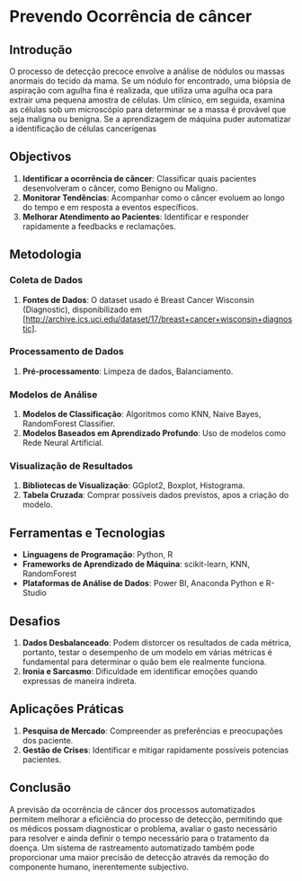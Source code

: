 # Prevendo Ocorrência de câncer

## Introdução

O processo de detecção precoce envolve a análise de nódulos ou massas  anormais do tecido da mama. Se um nódulo for encontrado, uma biópsia de aspiração com  agulha fina é realizada, que utiliza uma agulha oca para extrair uma pequena amostra de  células. Um clínico, em seguida, examina as células sob um microscópio para determinar se a  massa é provável que seja maligna ou benigna. Se a aprendizagem de máquina puder automatizar a identificação de células cancerígenas

## Objectivos

1. **Identificar a ocorrência de câncer**: Classificar quais pacientes desenvolveram o câncer, como Benigno ou Maligno.
2. **Monitorar Tendências**: Acompanhar como o câncer evoluem ao longo do tempo e em resposta a eventos específicos.
3. **Melhorar Atendimento ao Pacientes**: Identificar e responder rapidamente a feedbacks e reclamações.

## Metodologia

### Coleta de Dados

1. **Fontes de Dados**: O dataset usado é Breast Cancer Wisconsin (Diagnostic), disponibilizado em [http://archive.ics.uci.edu/dataset/17/breast+cancer+wisconsin+diagnostic].


### Processamento de Dados

1. **Pré-processamento**: Limpeza de dados, Balanciamento.

### Modelos de Análise

1. **Modelos de Classificação**: Algoritmos como KNN, Naive Bayes, RandomForest Classifier.
2. **Modelos Baseados em Aprendizado Profundo**: Uso de modelos como Rede Neural Artificial.

### Visualização de Resultados

1. **Bibliotecas de Visualização**: GGplot2, Boxplot, Histograma.
2. **Tabela Cruzada**: Comprar possíveis dados previstos, apos a criação do modelo.


## Ferramentas e Tecnologias

- **Linguagens de Programação**: Python, R
- **Frameworks de Aprendizado de Máquina**: scikit-learn, KNN, RandomForest
- **Plataformas de Análise de Dados**: Power BI, Anaconda Python e R-Studio

## Desafios

1. **Dados Desbalanceado**: Podem distorcer os resultados de cada métrica, portanto, testar o desempenho de um modelo em várias métricas é fundamental para determinar o quão bem ele realmente funciona.
2. **Ironia e Sarcasmo**: Dificuldade em identificar emoções quando expressas de maneira indireta.


## Aplicações Práticas

1. **Pesquisa de Mercado**: Compreender as preferências e preocupações dos paciente.
2. **Gestão de Crises**: Identificar e mitigar rapidamente possíveis potencias pacientes.

## Conclusão

A previsão da ocorrência de câncer dos processos automatizados permitem melhorar a eficiência do processo de  detecção, permitindo que os médicos possam diagnosticar o problema, avaliar o gasto  necessário para resolver e ainda definir o tempo necessário para o tratamento da doença. Um  sistema de rastreamento automatizado também pode proporcionar uma maior precisão de  detecção através da remoção do componente humano, inerentemente subjectivo.


